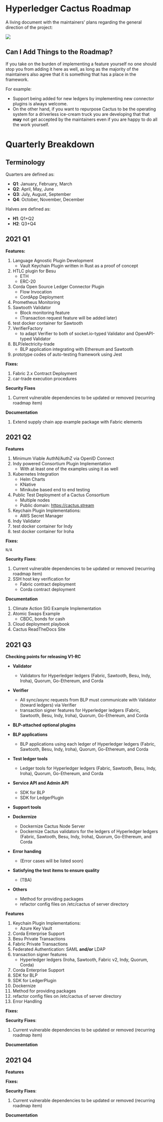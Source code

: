 # Hyperledger Cactus Roadmap

A living document with the maintainers' plans regarding the general direction of the project:

![](https://media.giphy.com/media/llmrnMkLqcssM6sYG7/giphy-downsized.gif)

## Can I Add Things to the Roadmap?

If you take on the burden of implementing a feature yourself no one should stop you from adding it here as well, as long as the majority of the maintainers also agree that it is something that has a place in the framework.

For example: 
* Support being added for new ledgers by implementing new connector plugins is always welcome.
* On the other hand, if you want to repurpose Cactus to be the operating system for a driverless ice-cream truck you are developing that that **may** not get accepted by the maintainers even if you are happy to do all the work yourself. 

# Quarterly Breakdown

## Terminology

Quarters are defined as:

- **Q1**: January, February, March
- **Q2**: April, May, June
- **Q3**: July, August, September
- **Q4**: October, November, December

Halves are defined as:

- **H1**: Q1+Q2
- **H2**: Q3+Q4

## 2021 Q1

**Features:** 

1. Language Agnostic Plugin Development
    * Vault Keychain Plugin written in Rust as a proof of concept
1. HTLC plugin for Besu
    * ETH
    * ERC-20
1. Corda Open Source Ledger Connector Plugin 
    * Flow Invocation
    * CordApp Deployment 
1. Prometheus Monitoring
1. Sawtooth Validator
    * Block monitoring feature
    * (Transaction request feature will be added later)
1. test docker container for Sawtooth
1. VerifierFactory
    * to adapt Verifier to both of socket.io-typed Validator and OpenAPI-typed Validator
1. BLP/electricity-trade
    * BLP application integrating with Ethereum and Sawtooth
1. prototype codes of auto-testing framework using Jest

**Fixes:**

1. Fabric 2.x Contract Deployment
1. car-trade execution procedures

**Security Fixes**

1. Current vulnerable dependencies to be updated or removed (recurring roadmap item)

**Documentation**

1. Extend supply chain app example package with Fabric elements


## 2021 Q2

**Features**

1. Minimum Viable AuthN/AuthZ via OpenID Connect
1. Indy powered Consortium Plugin Implementation
    * With at least one of the examples using it as well
1. Kubernetes Integration
    * Helm Charts
    * KNative
    * Minikube based end to end testing
1. Public Test Deployment of a Cactus Consortium
    * Multiple nodes
    * Public domain: https://cactus.stream
1. Keychain Plugin Implementations:
    * AWS Secret Manager
1. Indy Validator
1. test docker container for Indy
1. test docker container for Iroha

**Fixes:**

`N/A`

**Security Fixes**:

1. Current vulnerable dependencies to be updated or removed (recurring roadmap item)
2. SSH host key verification for 
    * Fabric contract deployment
    * Corda contract deployment

**Documentation**

1. Climate Action SIG Example Implementation
2. Atomic Swaps Example
    * CBDC, bonds for cash
3. Cloud deployment playbook
4. Cactus ReadTheDocs Site

## 2021 Q3

**Checking points for releasing V1-RC**

* **Validator**
    - Validators for Hyperledger ledgers (Fabric, Sawtooth, Besu, Indy, Iroha), Quorum, Go-Ethereum, and Corda

* **Verifier**
    - All sync/async requests from BLP must communicate with  Validator (toward ledgers) via Verifier
    - transaction signer features for Hyperledger ledgers (Fabric, Sawtooth, Besu, Indy, Iroha), Quorum, Go-Ethereum, and Corda

* **BLP-attached optional plugins**

* **BLP applications**
    - BLP applications using each ledger of Hyperledger ledgers (Fabric, Sawtooth, Besu, Indy, Iroha), Quorum, Go-Ethereum, and Corda

* **Test ledger tools**
    - Ledger tools for Hyperledger ledgers (Fabric, Sawtooth, Besu, Indy, Iroha), Quorum, Go-Ethereum, and Corda

* **Service API and Admin API**
    - SDK for BLP
    - SDK for LedgerPlugin

* **Support tools**

* **Dockernize**
    - Dockernize Cactus Node Server
    - Dockernize Cactus validators for the ledgers of Hyperledger ledgers (Fabric, Sawtooth, Besu, Indy, Iroha), Quorum, Go-Ethereum, and Corda

* **Error handing**
    - (Error cases will be listed soon)

* **Satisfying the test items to ensure quality**
    - (TBA)

* **Others**
    - Method for providing packages
    - refactor config files on /etc/cactus of server directory

**Features**

1. Keychain Plugin Implementations:
    * Azure Key Vault
1. Corda Enterprise Support
1. Besu Private Transactions
1. Fabric Private Transactions
1. Federated Authentication: SAML **and/or** LDAP
1. transaction signer features
    * Hyperledger ledgers (Iroha, Sawtooth, Fabric v2, Indy, Quorum, Corda)
1. Corda Enterprise Support
1. SDK for BLP
1. SDK for LedgerPlugin
1. Dockernize
1. Method for providing packages
1. refactor config files on /etc/cactus of server directory
1. Error Handling

**Fixes:**

**Security Fixes**:

1. Current vulnerable dependencies to be updated or removed (recurring roadmap item)

**Documentation**

## 2021 Q4

**Features**

**Fixes:**

**Security Fixes**:

1. Current vulnerable dependencies to be updated or removed (recurring roadmap item)

**Documentation**